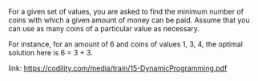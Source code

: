 For a given set of values, you are asked to find the minimum number of coins with
which a given amount of money can be paid. Assume that you can use as many coins of
a particular value as necessary.

For instance, for an amount of 6 and coins of values 1, 3, 4, the optimal solution here is 6 = 3 + 3.

link: https://codility.com/media/train/15-DynamicProgramming.pdf
